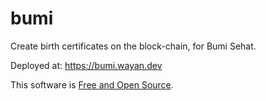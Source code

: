 # bumi
Create birth certificates on the block-chain, for Bumi Sehat.

Deployed at: https://bumi.wayan.dev

This software is [Free and Open Source](https://github.com/limikael/bumi/blob/master/LICENSE.md).
